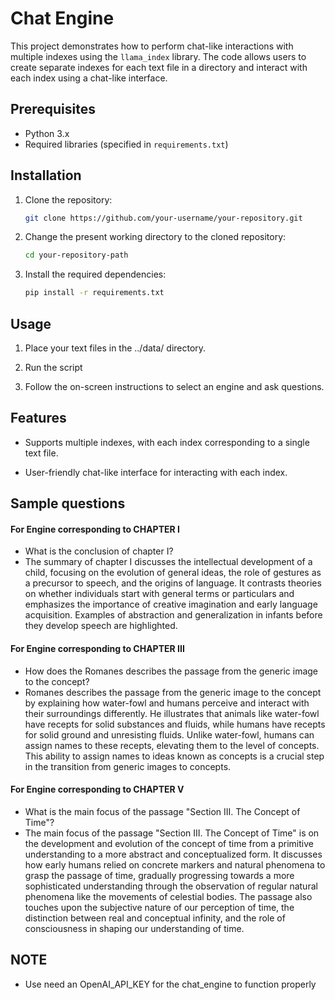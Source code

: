 # Chat Engine

This project demonstrates how to perform chat-like interactions with multiple indexes using the `llama_index` library. The code allows users to create separate indexes for each text file in a directory and interact with each index using a chat-like interface.

## Prerequisites

- Python 3.x
- Required libraries (specified in `requirements.txt`)

## Installation

1. Clone the repository:
   ```bash
   git clone https://github.com/your-username/your-repository.git
   ```
2. Change the present working directory to the cloned repository:
   ```bash
   cd your-repository-path
   ```
3. Install the required dependencies:
   ```bash
   pip install -r requirements.txt
   ```
## Usage

1. Place your text files in the ../data/ directory.

2. Run the script

3. Follow the on-screen instructions to select an engine and ask questions.

## Features

- Supports multiple indexes, with each index corresponding to a single text file.

- User-friendly chat-like interface for interacting with each index.

## Sample questions

#### For Engine corresponding to CHAPTER I
- What is the conclusion of chapter I?
- The summary of chapter I discusses the intellectual development of a child, focusing on the evolution of general ideas, the role of gestures as a precursor to speech, and the origins of language. It contrasts theories on whether individuals start with general terms or particulars and emphasizes the importance of creative imagination and early language acquisition. Examples of abstraction and generalization in infants before they develop speech are highlighted.

#### For Engine corresponding to CHAPTER III
- How does the Romanes describes the passage from the generic image to the concept?
- Romanes describes the passage from the generic image to the concept by explaining how water-fowl and humans perceive and interact with their surroundings differently. He illustrates that animals like water-fowl have recepts for solid substances and fluids, while humans have recepts for solid ground and unresisting fluids. Unlike water-fowl, humans can assign names to these recepts, elevating them to the level of concepts. This ability to assign names to ideas known as concepts is a crucial step in the transition from generic images to concepts.
#### For Engine corresponding to CHAPTER V
- What is the main focus of the passage "Section III. The Concept of Time"?
- The main focus of the passage "Section III. The Concept of Time" is on the development and evolution of the concept of time from a primitive understanding to a more abstract and conceptualized form. It discusses how early humans relied on concrete markers and natural phenomena to grasp the passage of time, gradually progressing towards a more sophisticated understanding through the observation of regular natural phenomena like the movements of celestial bodies. The passage also touches upon the subjective nature of our perception of time, the distinction between real and conceptual infinity, and the role of consciousness in shaping our understanding of time.

## NOTE
- Use need an OpenAI_API_KEY for the chat_engine to function properly
